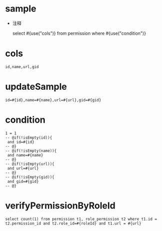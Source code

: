 sample
===

* 注释

  select #{use("cols")} from permission where #{use("condition")}

cols
===

	id,name,url,gid

updateSample
===

	id=#{id},name=#{name},url=#{url},gid=#{gid}

condition
===

	1 = 1  
	-- @if(!isEmpty(id)){
	 and id=#{id}
	-- @}
	-- @if(!isEmpty(name)){
	 and name=#{name}
	-- @}
	-- @if(!isEmpty(url)){
	 and url=#{url}
	-- @}
	-- @if(!isEmpty(gid)){
	 and gid=#{gid}
	-- @}

verifyPermissionByRoleId
===

    select count(1) from permission t1, role_permission t2 where t1.id = t2.permission_id and t2.role_id=#{roleId} and t1.url = #{url} 	
